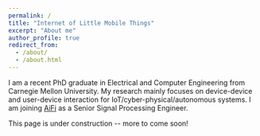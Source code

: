```yaml
---
permalink: /
title: "Internet of Little Mobile Things"
excerpt: "About me"
author_profile: true
redirect_from: 
  - /about/
  - /about.html
---
```


I am a recent PhD graduate in Electrical and Computer Engineering from Carnegie Mellon University. My research mainly focuses on device-device and user-device interaction for IoT/cyber-physical/autonomous systems. I am joining [AiFi](https://aifi.com) as a Senior Signal Processing Engineer. 

This page is under construction -- more to come soon!
